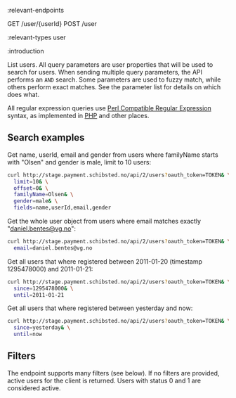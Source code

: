 :relevant-endpoints

GET /user/{userId}
POST /user

:relevant-types user

:introduction

List users. All query parameters are user properties
that will be used to search for users. When sending multiple query
parameters, the API performs an `AND` search. Some parameters are used
to fuzzy match, while others perform exact matches. See the parameter
list for details on which does what.

All regular expression queries use
[Perl Compatible Regular Expression](http://en.wikipedia.org/wiki/Perl_Compatible_Regular_Expressions)
syntax, as implemented in
[PHP](http://www.php.net/manual/en/reference.pcre.pattern.syntax.php) and other
places.

## Search examples

Get name, userId, email and gender from users where familyName starts with
"Olsen" and gender is male, limit to 10 users:

```sh
curl http://stage.payment.schibsted.no/api/2/users?oauth_token=TOKEN& \
  limit=10& \
  offset=0& \
  familyName=Olsen& \
  gender=male& \
  fields=name,userId,email,gender
```

Get the whole user object from users where email matches exactly
"daniel.bentes@vg.no":

```sh
curl http://stage.payment.schibsted.no/api/2/users?oauth_token=TOKEN& \
  email=daniel.bentes@vg.no
```

Get all users that where registered between 2011-01-20 (timestamp 1295478000)
and 2011-01-21:

```sh
curl http://stage.payment.schibsted.no/api/2/users?oauth_token=TOKEN& \
  since=1295478000& \
  until=2011-01-21
```

Get all users that where registered between yesterday and now:

```sh
curl http://stage.payment.schibsted.no/api/2/users?oauth_token=TOKEN& \
  since=yesterday& \
  until=now
```

## Filters

The endpoint supports many filters (see below). If no filters are provided,
active users for the client is returned. Users with status 0 and 1 are
considered active.

